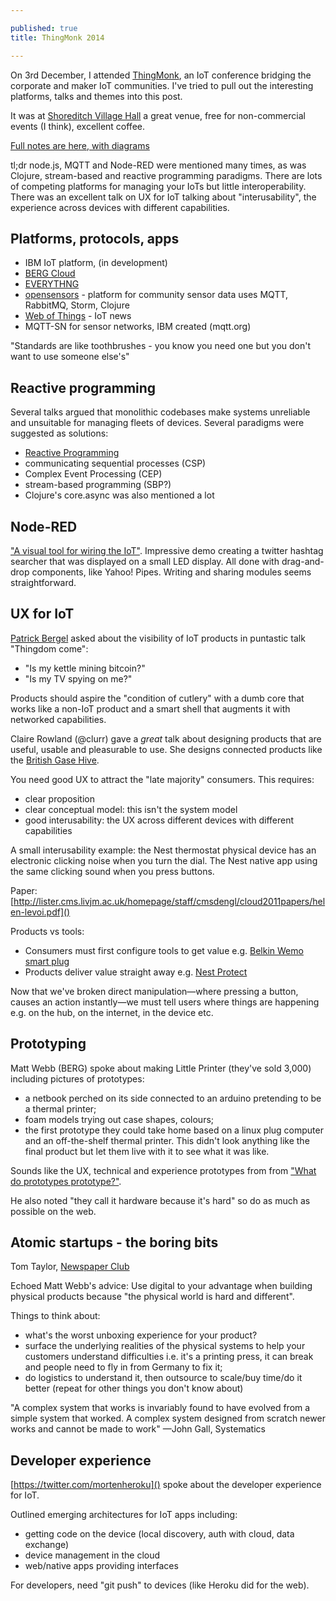 ```yaml
---

published: true
title: ThingMonk 2014

---
```



On 3rd December, I attended [ThingMonk](http://redmonk.com/thingmonk), an IoT conference bridging the corporate and maker IoT communities. I've tried to pull out the interesting platforms, talks and themes into this post.

It was at [Shoreditch Village Hall](http://shoreditchworks.com/shoreditch-village-hall) a great venue, free for non-commercial events (I think), excellent coffee.

[Full notes are here, with diagrams](http://www.flickr.com/photos/andrewnicolaou/sets/72157638331550273/)

tl;dr
node.js, MQTT and Node-RED were mentioned many times, as was Clojure, stream-based and reactive programming paradigms. There are lots of competing platforms for managing your IoTs but little interoperability. There was an excellent talk on UX for IoT talking about "interusability", the experience across devices with different capabilities.

## Platforms, protocols, apps
- IBM IoT platform, (in development)
- [BERG Cloud](http://bergcloud.com)
- [EVERYTHNG](https://evrythng.com)
- [opensensors](http://opensensors.io) - platform for community sensor data uses MQTT, RabbitMQ, Storm, Clojure
- [Web of Things](http://www.webofthings.org) - IoT news
- MQTT-SN for sensor networks, IBM created (mqtt.org)

"Standards are like toothbrushes - you know you need one but you don't want to use someone else's"

## Reactive programming

Several talks argued that monolithic codebases make systems unreliable and unsuitable for managing fleets of devices. Several paradigms were suggested as solutions:

- [Reactive Programming](http://www.reactivemanifesto.org/)
- communicating sequential processes (CSP)
- Complex Event Processing (CEP)
- stream-based programming (SBP?)
- Clojure's core.async was also mentioned a lot

## Node-RED

["A visual tool for wiring the IoT"](http://nodered.org). Impressive demo creating a twitter hashtag searcher that was displayed on a small LED display. All done with drag-and-drop components, like Yahoo! Pipes. Writing and sharing modules seems straightforward.

## UX for IoT

[Patrick Bergel](http://twitter.com/goodmachine) asked about the visibility of IoT products in puntastic talk "Thingdom come":

- "Is my kettle mining bitcoin?"
- "Is my TV spying on me?"

Products should aspire the "condition of cutlery" with a dumb core that works like a non-IoT product and a smart shell that augments it with networked capabilities.

Claire Rowland (@clurr) gave a *great* talk about designing products that are useful, usable and pleasurable to use. She designs connected products like the [British Gase Hive](https://www.hivehome.com/). 

You need good UX to attract the "late majority" consumers. This requires:

- clear proposition
- clear conceptual model: this isn't the system model
- good interusability: the UX across different devices with different capabilities

A small interusability example: the Nest thermostat physical device has an electronic clicking noise when you turn the dial. The Nest native app using the same clicking sound when you press buttons.

Paper: [http://lister.cms.livjm.ac.uk/homepage/staff/cmsdengl/cloud2011papers/helen-levoi.pdf]()

Products vs tools:

- Consumers must first configure tools to get value e.g. [Belkin Wemo smart plug](http://www.belkin.com/uk/Products/home-automation/c/wemo-home-automation/)
- Products deliver value straight away e.g. [Nest Protect](https://nest.com/smoke-co-alarm/life-with-nest-protect/)

Now that we've broken direct manipulation—where pressing a button, causes an action instantly—we must tell users where things are happening e.g. on the hub, on the internet, in the device etc.

## Prototyping

Matt Webb (BERG) spoke about making Little Printer (they've sold 3,000) including pictures of prototypes:

- a netbook perched on its side connected to an arduino pretending to be a thermal printer;
- foam models trying out case shapes, colours;
- the first prototype they could take home based on a linux plug computer and an off-the-shelf thermal printer. This didn't look anything like the final product but let them live with it to see what it was like.

Sounds like the UX, technical and experience prototypes from from ["What do prototypes prototype?"](http://hci.stanford.edu/courses/cs247/2012/readings/WhatDoPrototypesPrototype.pdf).

He also noted "they call it hardware because it's hard" so do as much as possible on the web.

## Atomic startups - the boring bits
Tom Taylor, [Newspaper Club](http://www.newspaperclub.com/)

Echoed Matt Webb's advice: Use digital to your advantage when building physical products because "the physical world is hard and different". 

Things to think about:
- what's the worst unboxing experience for your product?
- surface the underlying realities of the physical systems to help your customers understand difficulties i.e. it's a printing press, it can break and people need to fly in from Germany to fix it;
- do logistics to understand it, then outsource to scale/buy time/do it better (repeat for other things you don't know about)

"A complex system that works is invariably found to have evolved from a simple system that worked. A complex system designed from scratch newer works and cannot be made to work"
—John Gall, Systematics

## Developer experience

[https://twitter.com/mortenheroku]() spoke about the developer experience for IoT. 

Outlined emerging architectures for IoT apps including:
- getting code on the device (local discovery, auth with cloud, data exchange)
- device management in the cloud
- web/native apps providing interfaces 

For developers, need "git push" to devices (like Heroku did for the web).



